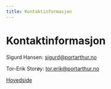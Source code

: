 ```yaml
---
title: Kontaktinformasjon
---
```

# Kontaktinformasjon
Sigurd Hansen: sigurd@portarthur.no

Tor-Erik Storøy: tor.erik@portarthur.no

[Hovedside](index.md)

